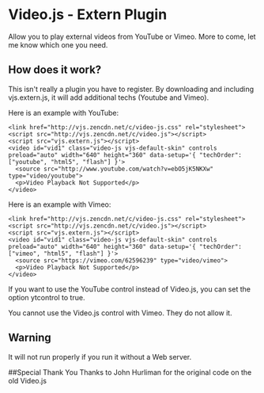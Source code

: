 # Video.js - Extern Plugin
Allow you to play external videos from YouTube or Vimeo. More to come, let me know which one you need.

## How does it work?
This isn't really a plugin you have to register. By downloading and including vjs.extern.js, it will add additional techs (Youtube and Vimeo).

Here is an example with YouTube:

	<link href="http://vjs.zencdn.net/c/video-js.css" rel="stylesheet">
	<script src="http://vjs.zencdn.net/c/video.js"></script>
	<script src="vjs.extern.js"></script>
	<video id="vid1" class="video-js vjs-default-skin" controls preload="auto" width="640" height="360" data-setup='{ "techOrder": ["youtube", "html5", "flash"] }'>
	  <source src="http://www.youtube.com/watch?v=ebO5jK5NKXw" type="video/youtube">
	  <p>Video Playback Not Supported</p>
	</video>

Here is an example with Vimeo:

	<link href="http://vjs.zencdn.net/c/video-js.css" rel="stylesheet">
	<script src="http://vjs.zencdn.net/c/video.js"></script>
	<script src="vjs.extern.js"></script>
	<video id="vid1" class="video-js vjs-default-skin" controls preload="auto" width="640" height="360" data-setup='{ "techOrder": ["vimeo", "html5", "flash"] }'>
	  <source src="https://vimeo.com/62596239" type="video/vimeo">
	  <p>Video Playback Not Supported</p>
	</video>

If you want to use the YouTube control instead of Video.js, you can set the option ytcontrol to true.

You cannot use the Video.js control with Vimeo. They do not allow it.

## Warning
It will not run properly if you run it without a Web server.

##Special Thank You
Thanks to John Hurliman for the original code on the old Video.js